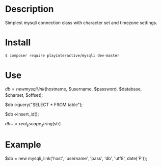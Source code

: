 # Description
Simplest mysqli connection class with character set and timezone settings.

# Install
```bash
$ composer require playinteractive/mysqli dev-master
```

# Use
$db = new mysqli_link($hostname, $username, $password, $database, $charset, $offset);

$db->query("SELECT * FROM table");

$db->insert_id();

$db->real_escape_string($str)

# Example
$db = new mysqli_link('host', 'username', 'pass', 'db', 'utf8', date('P'));
